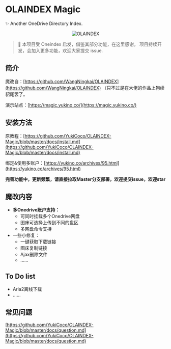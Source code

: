 # OLAINDEX Magic

✨ Another OneDrive Directory Index.

<div align=center><img alt="OLAINDEX" src="https://i.loli.net/2019/06/15/5d049d72309c376133.png"/></div>

> 👋 本项目受 Oneindex 启发，借鉴其部分功能，在这里感谢。 项目持续开发，会加入更多功能，欢迎大家提交 issue.

## 简介
魔改自：[https://github.com/WangNingkai/OLAINDEX](https://github.com/WangNingkai/OLAINDEX)
（只不过是在大佬的作品上狗续貂尾罢了。

演示站点：[https://magic.yukino.co/](https://magic.yukino.co/)
## 安装方法
原教程：[https://github.com/YukiCoco/OLAINDEX-Magic/blob/master/docs/install.md](https://github.com/YukiCoco/OLAINDEX-Magic/blob/master/docs/install.md)

绑定&使用多账户：[https://yukino.co/archives/95.html](https://yukino.co/archives/95.html)

**完善功能中，更新频繁，请直接拉取Master分支部署，欢迎提交issue，欢迎star**
## 魔改内容

+ **多Onedrive账户支持：**
    + 可同时挂载多个Onedrive网盘
    + 图床可选择上传到不同的盘区
    + 多网盘命令支持
+ 一些小修复：
    + 一键获取下载链接
    + 图床复制链接
    + Ajax删除文件
    + ......

## To Do list
 + Aria2离线下载
 + ......

## 常见问题
[https://github.com/YukiCoco/OLAINDEX-Magic/blob/master/docs/question.md](https://github.com/YukiCoco/OLAINDEX-Magic/blob/master/docs/question.md)
